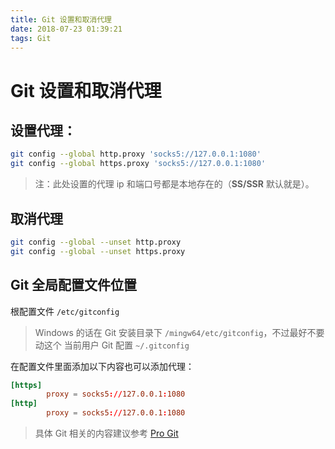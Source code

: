 ```yaml
---
title: Git 设置和取消代理
date: 2018-07-23 01:39:21
tags: Git
---
```

# Git 设置和取消代理

## 设置代理：

```bash
git config --global http.proxy 'socks5://127.0.0.1:1080'
git config --global https.proxy 'socks5://127.0.0.1:1080'
```

> 注：此处设置的代理 ip 和端口号都是本地存在的（**SS/SSR** 默认就是）。

## 取消代理

```bash
git config --global --unset http.proxy
git config --global --unset https.proxy
```

## Git 全局配置文件位置

根配置文件 `/etc/gitconfig`
> Windows 的话在 Git 安装目录下 `/mingw64/etc/gitconfig`，不过最好不要动这个
当前用户 Git 配置 `~/.gitconfig`

在配置文件里面添加以下内容也可以添加代理：

```conf
[https]
        proxy = socks5://127.0.0.1:1080
[http]
        proxy = socks5://127.0.0.1:1080
```

> 具体 Git 相关的内容建议参考 [Pro Git](https://git-scm.com/book/zh/v2)